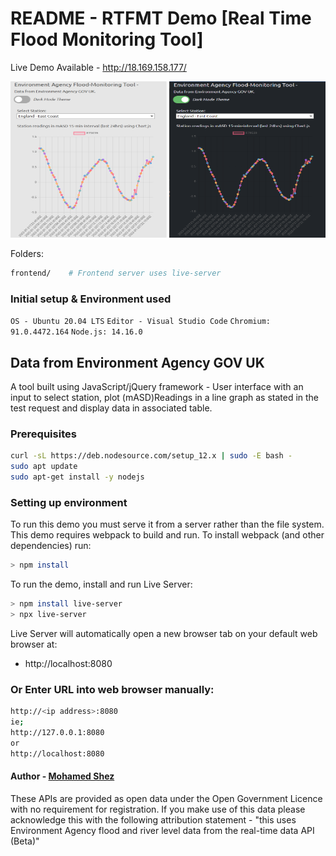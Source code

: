 
# README - RTFMT Demo [Real Time Flood Monitoring Tool]

Live Demo Available - http://18.169.158.177/

<img src="https://github.com/shez1461/rtfmt/blob/main/frontend/images/white_rt.png" width="250" height="250">
<img src="https://github.com/shez1461/rtfmt/blob/main/frontend/images/dark_rt.png" width="250" height="250">

Folders:
```sh
frontend/    # Frontend server uses live-server
```

### Initial setup & Environment used
`OS - Ubuntu 20.04 LTS`
`Editor - Visual Studio Code`
`Chromium: 91.0.4472.164`
`Node.js: 14.16.0`


## Data from Environment Agency GOV UK
A tool built using JavaScript/jQuery framework - User interface with an input to select station, plot (mASD)Readings in a line graph as stated in the test request and display data in associated table.


### Prerequisites
```sh
curl -sL https://deb.nodesource.com/setup_12.x | sudo -E bash -
sudo apt update
sudo apt-get install -y nodejs
```


### Setting up environment
To run this demo you must serve it from a server rather than the file system.
This demo requires webpack to build and run. To install webpack (and other dependencies) run:
```sh
> npm install
```
To run the demo, install and run Live Server:
```sh
> npm install live-server
> npx live-server
```
Live Server will automatically open a new browser tab on your default web browser at:
- http://localhost:8080


### Or Enter URL into web browser manually:

```sh
http://<ip address>:8080
ie;
http://127.0.0.1:8080
or
http://localhost:8080
```


#### Author - [Mohamed Shez](https://github.com/shez1461)
These APIs are provided as open data under the Open Government Licence with no requirement for registration. If you make use of this data please acknowledge this with the following attribution statement - "this uses Environment Agency flood and river level data from the real-time data API (Beta)"
